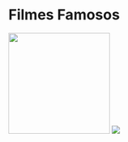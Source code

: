 # Filmes Famosos

<img src="https://github.com/daylonsc/filmesfamosos/blob/master/Screenshot_1558137623.png" width="200" heigth="200"/>

<img src="https://github.com/daylonsc/filmesfamosos/blob/master/Screenshot_1558137648.png" />

